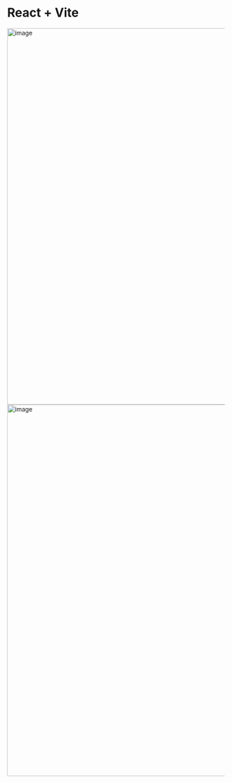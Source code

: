 # React + Vite

<img width="1892" height="869" alt="image" src="https://github.com/user-attachments/assets/0b1e235f-0f9f-4463-9c10-35cb31074c7f" />

<img width="1904" height="858" alt="image" src="https://github.com/user-attachments/assets/359b91c5-b8cf-4b68-841a-2ee73be04956" />

